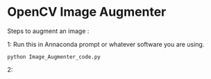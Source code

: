 # OpenCV Image Augmenter

Steps to augment an image :

1: Run this in Annaconda prompt or whatever software you are using.

    python Image_Augmenter_code.py

2: 
